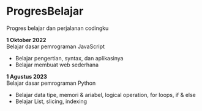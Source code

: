 # ProgresBelajar
Progres belajar dan perjalanan codingku

**1 Oktober 2022**  
Belajar dasar pemrograman JavaScript  
  - Belajar pengertian, syntax, dan aplikasinya
  - Belajar membuat web sederhana

**1 Agustus 2023**  
Belajar dasar pemrograman Python  
  * Belajar data tipe, memori & ariabel, logical operation, for loops, if & else
  * Belajar List, slicing, indexing

